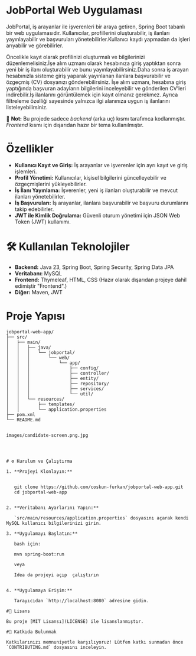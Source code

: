 # JobPortal Web Uygulaması

JobPortal, iş arayanlar ile işverenleri bir araya getiren, Spring Boot tabanlı bir web uygulamasıdır. Kullanıcılar, profillerini oluşturabilir, iş ilanları yayınlayabilir ve başvuruları yönetebilirler.Kullanıcı kaydı yapmadan da işleri arıyabilir ve görebilirler.

Öncelikle kayıt olarak profilinizi oluşturmalı ve bilgilerinizi düzenlemelisiniz.İşe alım uzmanı olarak hesabınıza giriş yaptıktan sonra yeni bir iş ilanı oluşturabilir ve bunu yayınlayabilirsiniz.Daha sonra iş arayan hesabınızla sisteme giriş yaparak yayınlanan ilanlara başvurabilir ve özgeçmiş (CV) dosyanızı gönderebilirsiniz.
İşe alım uzmanı, hesabına giriş yaptığında başvuran adayların bilgilerini inceleyebilir ve gönderilen CV’leri indirebilir.İş ilanlarını görüntülemek için kayıt olmanız gerekmez. Ayrıca filtreleme özelliği sayesinde yalnızca ilgi alanınıza uygun iş ilanlarını listeleyebilirsiniz.


📌 **Not:** Bu projede sadece *backend* (arka uç) kısmı tarafımca kodlanmıştır. *Frontend* kısmı için dışarıdan hazır bir tema kullanılmıştır.

# Özellikler

- **Kullanıcı Kayıt ve Giriş:** İş arayanlar ve işverenler için ayrı kayıt ve giriş işlemleri.
- **Profil Yönetimi:** Kullanıcılar, kişisel bilgilerini güncelleyebilir ve özgeçmişlerini yükleyebilirler.
- **İş İlanı Yayınlama:** İşverenler, yeni iş ilanları oluşturabilir ve mevcut ilanları yönetebilirler.
- **İş Başvuruları:** İş arayanlar, ilanlara başvurabilir ve başvuru durumlarını takip edebilirler.
- **JWT ile Kimlik Doğrulama:** Güvenli oturum yönetimi için JSON Web Token (JWT) kullanımı.

# 🛠️ Kullanılan Teknolojiler

- **Backend:** Java 23, Spring Boot, Spring Security, Spring Data JPA
- **Veritabanı:** MySQL
- **Frontend:** Thymeleaf, HTML, CSS (Hazır olarak dışarıdan projeye dahil edimiştir "Frontend".)
- **Diğer:** Maven, JWT

# Proje Yapısı

```
jobportal-web-app/
├── src/
│   ├── main/
│   │   ├── java/
│   │   │   └── jobportal/
│   │   │       └── web/
│   │   │           └── app/
│   │   │               ├── config/
│   │   │               ├── controller/
│   │   │               ├── entity/
│   │   │               ├── repository/
│   │   │               ├── services/
│   │   │               └── util/
│   │   └── resources/
│   │       ├── templates/
│   │       └── application.properties
├── pom.xml
└── README.md


images/candidate-screen.png.jpg




# ⚙️ Kurulum ve Çalıştırma

1. **Projeyi Klonlayın:**

   
   git clone https://github.com/coskun-furkan/jobportal-web-app.git
   cd jobportal-web-app
  

2. **Veritabanı Ayarlarını Yapın:**

   `src/main/resources/application.properties` dosyasını açarak kendi MySQL kullanıcı bilgilerinizi girin.

3. **Uygulamayı Başlatın:**

   bash için:
   
   mvn spring-boot:run
   
   veya
   
   Idea da projeyi açıp  çalıştırın
   

4. **Uygulamaya Erişim:**

   Tarayıcıdan `http://localhost:8080` adresine gidin.

#📄 Lisans

Bu proje [MIT Lisansı](LICENSE) ile lisanslanmıştır.

#🤝 Katkıda Bulunmak

Katkılarınızı memnuniyetle karşılıyoruz! Lütfen katkı sunmadan önce `CONTRIBUTING.md` dosyasını inceleyin.
